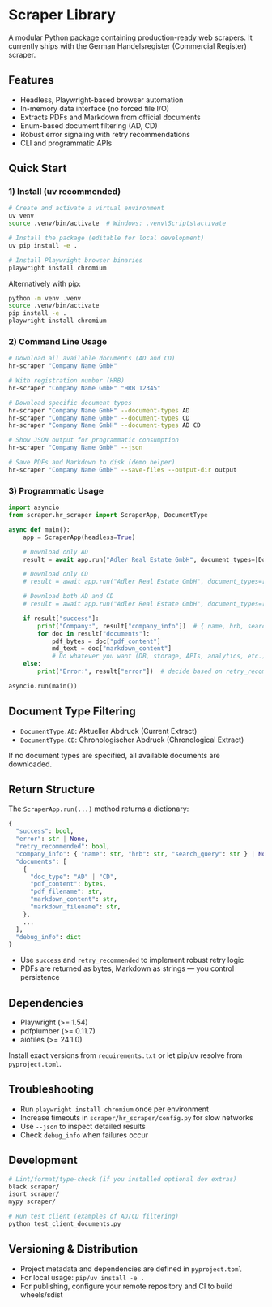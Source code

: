 # Scraper Library

A modular Python package containing production-ready web scrapers. It currently ships with the German Handelsregister (Commercial Register) scraper.

## Features

- Headless, Playwright-based browser automation
- In-memory data interface (no forced file I/O)
- Extracts PDFs and Markdown from official documents
- Enum-based document filtering (AD, CD)
- Robust error signaling with retry recommendations
- CLI and programmatic APIs

## Quick Start

### 1) Install (uv recommended)

```bash
# Create and activate a virtual environment
uv venv
source .venv/bin/activate  # Windows: .venv\Scripts\activate

# Install the package (editable for local development)
uv pip install -e .

# Install Playwright browser binaries
playwright install chromium
```

Alternatively with pip:

```bash
python -m venv .venv
source .venv/bin/activate
pip install -e .
playwright install chromium
```

### 2) Command Line Usage

```bash
# Download all available documents (AD and CD)
hr-scraper "Company Name GmbH"

# With registration number (HRB)
hr-scraper "Company Name GmbH" "HRB 12345"

# Download specific document types
hr-scraper "Company Name GmbH" --document-types AD
hr-scraper "Company Name GmbH" --document-types CD
hr-scraper "Company Name GmbH" --document-types AD CD

# Show JSON output for programmatic consumption
hr-scraper "Company Name GmbH" --json

# Save PDFs and Markdown to disk (demo helper)
hr-scraper "Company Name GmbH" --save-files --output-dir output
```

### 3) Programmatic Usage

```python
import asyncio
from scraper.hr_scraper import ScraperApp, DocumentType

async def main():
    app = ScraperApp(headless=True)

    # Download only AD
    result = await app.run("Adler Real Estate GmbH", document_types=[DocumentType.AD])

    # Download only CD
    # result = await app.run("Adler Real Estate GmbH", document_types=[DocumentType.CD])

    # Download both AD and CD
    # result = await app.run("Adler Real Estate GmbH", document_types=[DocumentType.AD, DocumentType.CD])

    if result["success"]:
        print("Company:", result["company_info"])  # { name, hrb, search_query }
        for doc in result["documents"]:
            pdf_bytes = doc["pdf_content"]
            md_text = doc["markdown_content"]
            # Do whatever you want (DB, storage, APIs, analytics, etc.)
    else:
        print("Error:", result["error"])  # decide based on retry_recommended

asyncio.run(main())
```

## Document Type Filtering

- `DocumentType.AD`: Aktueller Abdruck (Current Extract)
- `DocumentType.CD`: Chronologischer Abdruck (Chronological Extract)

If no document types are specified, all available documents are downloaded.

## Return Structure

The `ScraperApp.run(...)` method returns a dictionary:

```python
{
  "success": bool,
  "error": str | None,
  "retry_recommended": bool,
  "company_info": { "name": str, "hrb": str, "search_query": str } | None,
  "documents": [
    {
      "doc_type": "AD" | "CD",
      "pdf_content": bytes,
      "pdf_filename": str,
      "markdown_content": str,
      "markdown_filename": str,
    },
    ...
  ],
  "debug_info": dict
}
```

- Use `success` and `retry_recommended` to implement robust retry logic
- PDFs are returned as bytes, Markdown as strings — you control persistence

## Dependencies

- Playwright (>= 1.54)
- pdfplumber (>= 0.11.7)
- aiofiles (>= 24.1.0)

Install exact versions from `requirements.txt` or let pip/uv resolve from `pyproject.toml`.

## Troubleshooting

- Run `playwright install chromium` once per environment
- Increase timeouts in `scraper/hr_scraper/config.py` for slow networks
- Use `--json` to inspect detailed results
- Check `debug_info` when failures occur

## Development

```bash
# Lint/format/type-check (if you installed optional dev extras)
black scraper/
isort scraper/
mypy scraper/

# Run test client (examples of AD/CD filtering)
python test_client_documents.py
```

## Versioning & Distribution

- Project metadata and dependencies are defined in `pyproject.toml`
- For local usage: `pip/uv install -e .`
- For publishing, configure your remote repository and CI to build wheels/sdist
